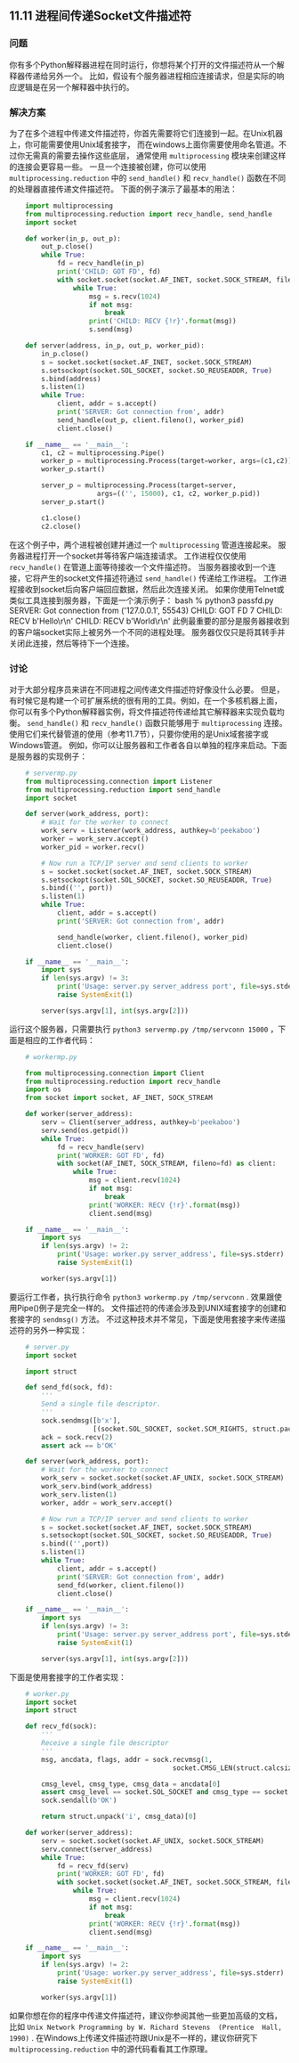 ## 11.11 进程间传递Socket文件描述符 ##
### 问题 ###
你有多个Python解释器进程在同时运行，你想将某个打开的文件描述符从一个解释器传递给另外一个。
比如，假设有个服务器进程相应连接请求，但是实际的响应逻辑是在另一个解释器中执行的。
### 解决方案 ###
为了在多个进程中传递文件描述符，你首先需要将它们连接到一起。在Unix机器上，你可能需要使用Unix域套接字，
而在windows上面你需要使用命名管道。不过你无需真的需要去操作这些底层，
通常使用 ``multiprocessing`` 模块来创建这样的连接会更容易一些。
一旦一个连接被创建，你可以使用 ``multiprocessing.reduction`` 中的
``send_handle()`` 和 ``recv_handle()`` 函数在不同的处理器直接传递文件描述符。
下面的例子演示了最基本的用法：
```python
    import multiprocessing
    from multiprocessing.reduction import recv_handle, send_handle
    import socket

    def worker(in_p, out_p):
        out_p.close()
        while True:
            fd = recv_handle(in_p)
            print('CHILD: GOT FD', fd)
            with socket.socket(socket.AF_INET, socket.SOCK_STREAM, fileno=fd) as s:
                while True:
                    msg = s.recv(1024)
                    if not msg:
                        break
                    print('CHILD: RECV {!r}'.format(msg))
                    s.send(msg)

    def server(address, in_p, out_p, worker_pid):
        in_p.close()
        s = socket.socket(socket.AF_INET, socket.SOCK_STREAM)
        s.setsockopt(socket.SOL_SOCKET, socket.SO_REUSEADDR, True)
        s.bind(address)
        s.listen(1)
        while True:
            client, addr = s.accept()
            print('SERVER: Got connection from', addr)
            send_handle(out_p, client.fileno(), worker_pid)
            client.close()

    if __name__ == '__main__':
        c1, c2 = multiprocessing.Pipe()
        worker_p = multiprocessing.Process(target=worker, args=(c1,c2))
        worker_p.start()

        server_p = multiprocessing.Process(target=server,
                      args=(('', 15000), c1, c2, worker_p.pid))
        server_p.start()

        c1.close()
        c2.close()

```
在这个例子中，两个进程被创建并通过一个 ``multiprocessing`` 管道连接起来。
服务器进程打开一个socket并等待客户端连接请求。
工作进程仅仅使用 ``recv_handle()`` 在管道上面等待接收一个文件描述符。
当服务器接收到一个连接，它将产生的socket文件描述符通过 ``send_handle()`` 传递给工作进程。
工作进程接收到socket后向客户端回应数据，然后此次连接关闭。
如果你使用Telnet或类似工具连接到服务器，下面是一个演示例子：
    bash % python3 passfd.py
    SERVER: Got connection from ('127.0.0.1', 55543)
    CHILD: GOT FD 7
    CHILD: RECV b'Hello\r\n'
    CHILD: RECV b'World\r\n'
此例最重要的部分是服务器接收到的客户端socket实际上被另外一个不同的进程处理。
服务器仅仅只是将其转手并关闭此连接，然后等待下一个连接。
### 讨论 ###
对于大部分程序员来讲在不同进程之间传递文件描述符好像没什么必要。
但是，有时候它是构建一个可扩展系统的很有用的工具。例如，在一个多核机器上面，
你可以有多个Python解释器实例，将文件描述符传递给其它解释器来实现负载均衡。
``send_handle()`` 和 ``recv_handle()`` 函数只能够用于 ``multiprocessing`` 连接。
使用它们来代替管道的使用（参考11.7节），只要你使用的是Unix域套接字或Windows管道。
例如，你可以让服务器和工作者各自以单独的程序来启动。下面是服务器的实现例子：
```python
    # servermp.py
    from multiprocessing.connection import Listener
    from multiprocessing.reduction import send_handle
    import socket

    def server(work_address, port):
        # Wait for the worker to connect
        work_serv = Listener(work_address, authkey=b'peekaboo')
        worker = work_serv.accept()
        worker_pid = worker.recv()

        # Now run a TCP/IP server and send clients to worker
        s = socket.socket(socket.AF_INET, socket.SOCK_STREAM)
        s.setsockopt(socket.SOL_SOCKET, socket.SO_REUSEADDR, True)
        s.bind(('', port))
        s.listen(1)
        while True:
            client, addr = s.accept()
            print('SERVER: Got connection from', addr)

            send_handle(worker, client.fileno(), worker_pid)
            client.close()

    if __name__ == '__main__':
        import sys
        if len(sys.argv) != 3:
            print('Usage: server.py server_address port', file=sys.stderr)
            raise SystemExit(1)

        server(sys.argv[1], int(sys.argv[2]))

```
运行这个服务器，只需要执行 `python3 servermp.py /tmp/servconn 15000` ，下面是相应的工作者代码：
```python
    # workermp.py

    from multiprocessing.connection import Client
    from multiprocessing.reduction import recv_handle
    import os
    from socket import socket, AF_INET, SOCK_STREAM

    def worker(server_address):
        serv = Client(server_address, authkey=b'peekaboo')
        serv.send(os.getpid())
        while True:
            fd = recv_handle(serv)
            print('WORKER: GOT FD', fd)
            with socket(AF_INET, SOCK_STREAM, fileno=fd) as client:
                while True:
                    msg = client.recv(1024)
                    if not msg:
                        break
                    print('WORKER: RECV {!r}'.format(msg))
                    client.send(msg)

    if __name__ == '__main__':
        import sys
        if len(sys.argv) != 2:
            print('Usage: worker.py server_address', file=sys.stderr)
            raise SystemExit(1)

        worker(sys.argv[1])

```
要运行工作者，执行执行命令 `python3 workermp.py /tmp/servconn` .
效果跟使用Pipe()例子是完全一样的。
文件描述符的传递会涉及到UNIX域套接字的创建和套接字的 ``sendmsg()`` 方法。
不过这种技术并不常见，下面是使用套接字来传递描述符的另外一种实现：
```python
    # server.py
    import socket

    import struct

    def send_fd(sock, fd):
        '''
        Send a single file descriptor.
        '''
        sock.sendmsg([b'x'],
                     [(socket.SOL_SOCKET, socket.SCM_RIGHTS, struct.pack('i', fd))])
        ack = sock.recv(2)
        assert ack == b'OK'

    def server(work_address, port):
        # Wait for the worker to connect
        work_serv = socket.socket(socket.AF_UNIX, socket.SOCK_STREAM)
        work_serv.bind(work_address)
        work_serv.listen(1)
        worker, addr = work_serv.accept()

        # Now run a TCP/IP server and send clients to worker
        s = socket.socket(socket.AF_INET, socket.SOCK_STREAM)
        s.setsockopt(socket.SOL_SOCKET, socket.SO_REUSEADDR, True)
        s.bind(('',port))
        s.listen(1)
        while True:
            client, addr = s.accept()
            print('SERVER: Got connection from', addr)
            send_fd(worker, client.fileno())
            client.close()

    if __name__ == '__main__':
        import sys
        if len(sys.argv) != 3:
            print('Usage: server.py server_address port', file=sys.stderr)
            raise SystemExit(1)

        server(sys.argv[1], int(sys.argv[2]))

```
下面是使用套接字的工作者实现：
```python
    # worker.py
    import socket
    import struct

    def recv_fd(sock):
        '''
        Receive a single file descriptor
        '''
        msg, ancdata, flags, addr = sock.recvmsg(1,
                                         socket.CMSG_LEN(struct.calcsize('i')))

        cmsg_level, cmsg_type, cmsg_data = ancdata[0]
        assert cmsg_level == socket.SOL_SOCKET and cmsg_type == socket.SCM_RIGHTS
        sock.sendall(b'OK')

        return struct.unpack('i', cmsg_data)[0]

    def worker(server_address):
        serv = socket.socket(socket.AF_UNIX, socket.SOCK_STREAM)
        serv.connect(server_address)
        while True:
            fd = recv_fd(serv)
            print('WORKER: GOT FD', fd)
            with socket.socket(socket.AF_INET, socket.SOCK_STREAM, fileno=fd) as client:
                while True:
                    msg = client.recv(1024)
                    if not msg:
                        break
                    print('WORKER: RECV {!r}'.format(msg))
                    client.send(msg)

    if __name__ == '__main__':
        import sys
        if len(sys.argv) != 2:
            print('Usage: worker.py server_address', file=sys.stderr)
            raise SystemExit(1)

        worker(sys.argv[1])

```
如果你想在你的程序中传递文件描述符，建议你参阅其他一些更加高级的文档，
比如 ``Unix Network Programming by W. Richard Stevens  (Prentice  Hall,  1990)`` .
在Windows上传递文件描述符跟Unix是不一样的，建议你研究下 ``multiprocessing.reduction`` 中的源代码看看其工作原理。
